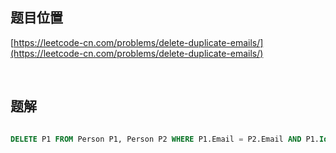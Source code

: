 ## 题目位置

[https://leetcode-cn.com/problems/delete-duplicate-emails/](https://leetcode-cn.com/problems/delete-duplicate-emails/)

<br/>

## 题解

```sql

DELETE P1 FROM Person P1, Person P2 WHERE P1.Email = P2.Email AND P1.Id > P2.Id

```